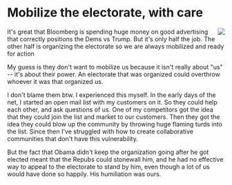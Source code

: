 # Mobilize the electorate, with care
<img src="http://scripting.com/images/2019/06/11/pizza.png" border="0" align="right">It's great that Bloomberg is spending huge money on good advertising that correctly positions the Dems vs Trump. But it's only half the job. The other half is organizing the electorate so we are always mobilized and ready for action

My guess is they don't want to mobilize us because it isn't really about "us" -- it's about their power. An electorate that was organized could overthrow whoever it was that organized us.

I don't blame them btw. I experienced this myself. In the early days of the net, I started an open mail list with my customers on it. So they could help each other, and ask questions of us. One of my competitors got the idea that they could join the list and market to our customers. Then they got the idea they could blow up the community by throwing huge flaming turds into the list. Since then I've struggled with how to create collaborative communities that don't have this vulnerability.

But the fact that Obama didn't keep the organization going after he got elected meant that the Repubs could stonewall him, and he had no effective way to appeal to the electorate to stand by him, even though a lot of us would have done so happily. His humiliation was ours.

